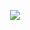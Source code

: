 <p align="center">
  <img src="https://capsule-render.vercel.app/api?text=Hello%WEveryone!&animation=fadeIn&type=waving&color=gradient&height=100&section=header&text=capsule%20render&fontSize=90" />
</p>
